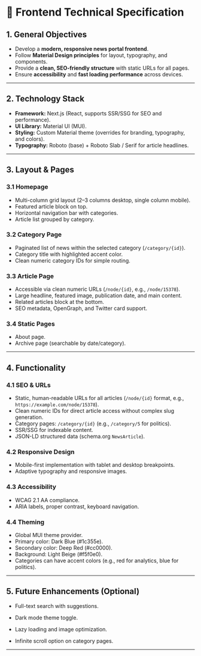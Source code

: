 # 📰 Frontend Technical Specification

## 1. General Objectives
- Develop a **modern, responsive news portal frontend**.  
- Follow **Material Design principles** for layout, typography, and components.  
- Provide a **clean, SEO-friendly structure** with static URLs for all pages.  
- Ensure **accessibility** and **fast loading performance** across devices.  

---

## 2. Technology Stack
- **Framework:** Next.js (React, supports SSR/SSG for SEO and performance).  
- **UI Library:** Material UI (MUI).  
- **Styling:** Custom Material theme (overrides for branding, typography, and colors).  
- **Typography:** Roboto (base) + Roboto Slab / Serif for article headlines.  

---

## 3. Layout & Pages
### 3.1 Homepage
- Multi-column grid layout (2–3 columns desktop, single column mobile).  
- Featured article block on top.  
- Horizontal navigation bar with categories.  
- Article list grouped by category.  

### 3.2 Category Page
- Paginated list of news within the selected category (`/category/{id}`).  
- Category title with highlighted accent color.  
- Clean numeric category IDs for simple routing.  

### 3.3 Article Page
- Accessible via clean numeric URLs (`/node/{id}`, e.g., `/node/15378`).  
- Large headline, featured image, publication date, and main content.  
- Related articles block at the bottom.  
- SEO metadata, OpenGraph, and Twitter card support.  

### 3.4 Static Pages
- About page.  
- Archive page (searchable by date/category).  

---

## 4. Functionality
### 4.1 SEO & URLs
- Static, human-readable URLs for all articles (`/node/{id}` format, e.g., `https://example.com/node/15378`).  
- Clean numeric IDs for direct article access without complex slug generation.  
- Category pages: `/category/{id}` (e.g., `/category/5` for politics).  
- SSR/SSG for indexable content.  
- JSON-LD structured data (schema.org `NewsArticle`).  

### 4.2 Responsive Design
- Mobile-first implementation with tablet and desktop breakpoints.  
- Adaptive typography and responsive images.  

### 4.3 Accessibility
- WCAG 2.1 AA compliance.  
- ARIA labels, proper contrast, keyboard navigation.  

### 4.4 Theming
- Global MUI theme provider.  
- Primary color: Dark Blue (#1c355e).  
- Secondary color: Deep Red (#cc0000).  
- Background: Light Beige (#f5f0e0).  
- Categories can have accent colors (e.g., red for analytics, blue for politics).  

---

## 5. Future Enhancements (Optional)
- Full-text search with suggestions.  
- Dark mode theme toggle.  
  
- Lazy loading and image optimization.  
- Infinite scroll option on category pages.  

---